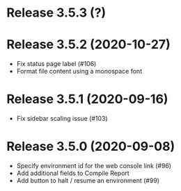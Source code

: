 # Release 3.5.3 (?)


# Release 3.5.2 (2020-10-27)

- Fix status page label (#106)
- Format file content using a monospace font

# Release 3.5.1 (2020-09-16)

- Fix sidebar scaling issue (#103)

# Release 3.5.0 (2020-09-08)

- Specify environment id for the web console link (#96)
- Add additional fields to Compile Report
- Add button to halt / resume an environment (#99)
